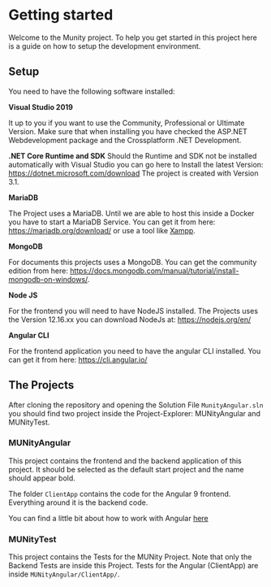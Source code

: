 # Getting started

Welcome to the Munity project. To help you get started in this project
here is a guide on how to setup the development environment.

## Setup

You need to have the following software installed:

__Visual Studio 2019__

It up to you if you want to use the Community, Professional or Ultimate Version.
Make sure that when installing you have checked the ASP.NET Webdevelopment package and 
the Crossplatform .NET Development.

__.NET Core Runtime and SDK__
Should the Runtime and SDK not be installed automatically with Visual Studio
you can go here to Install the latest Version: https://dotnet.microsoft.com/download
The project is created with Version 3.1.

__MariaDB__

The Project uses a MariaDB. Until we are able to host this inside a Docker you
have to start a MariaDB Service. You can get it from here: https://mariadb.org/download/
or use a tool like [Xampp](https://www.apachefriends.org/de/index.html).

__MongoDB__

For documents this projects uses a MongoDB. You can get the community edition from here: 
https://docs.mongodb.com/manual/tutorial/install-mongodb-on-windows/.

__Node JS__

For the frontend you will need to have NodeJS installed. The Projects uses the Version
12.16.xx you can download NodeJs at: https://nodejs.org/en/

__Angular CLI__

For the frontend application you need to have the angular CLI installed.
You can get it from here: https://cli.angular.io/

## The Projects

After cloning the repository and opening the Solution File ```MunityAngular.sln``` you should find
two project inside the Project-Explorer: MUNityAngular and MUNityTest.

### MUNityAngular

This project contains the frontend and the backend application of this project.
It should be selected as the default start project and the name should appear bold.

The folder ```ClientApp``` contains the code for the Angular 9 frontend. Everything around it is the 
backend code.

You can find a little bit about how to work with Angular [here](../MUNityAngular/ClientApp/README.MD)

### MUNityTest

This project contains the Tests for the MUNity Project. Note that only the Backend Tests are inside
this Project. Tests for the Angular (ClientApp) are inside ```MUNityAngular/ClientApp/```.